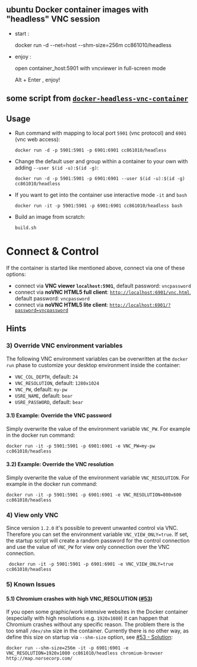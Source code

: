## ubuntu Docker container images with "headless" VNC session

- start :

    docker run -d --net=host --shm-size=256m cc861010/headless

- enjoy :

    open container_host:5901 with vncviewer in full-screen mode

    Alt + Enter  , enjoy!


## some script from [`docker-headless-vnc-container`](https://github.com/ConSol/docker-headless-vnc-container)

## Usage

- Run command with mapping to local port `5901` (vnc protocol) and `6901` (vnc web access):

      docker run -d -p 5901:5901 -p 6901:6901 cc861010/headless

- Change the default user and group within a container to your own with adding `--user $(id -u):$(id -g)`:

      docker run -d -p 5901:5901 -p 6901:6901 --user $(id -u):$(id -g) cc861010/headless

- If you want to get into the container use interactive mode `-it` and `bash`

      docker run -it -p 5901:5901 -p 6901:6901 cc861010/headless bash

- Build an image from scratch:

      build.sh



# Connect & Control
If the container is started like mentioned above, connect via one of these options:

* connect via __VNC viewer `localhost:5901`__, default password: `vncpassword`
* connect via __noVNC HTML5 full client__: [`http://localhost:6901/vnc.html`](http://localhost:6901/vnc.html), default password: `vncpassword`
* connect via __noVNC HTML5 lite client__: [`http://localhost:6901/?password=vncpassword`](http://localhost:6901/?password=vncpassword)


## Hints


### 3) Override VNC environment variables
The following VNC environment variables can be overwritten at the `docker run` phase to customize your desktop environment inside the container:
* `VNC_COL_DEPTH`, default: `24`
* `VNC_RESOLUTION`, default: `1280x1024`
* `VNC_PW`, default: `my-pw`
* `USRE_NAME`, default: `bear`
* `USRE_PASSWORD`, default: `bear`

#### 3.1) Example: Override the VNC password
Simply overwrite the value of the environment variable `VNC_PW`. For example in
the docker run command:

    docker run -it -p 5901:5901 -p 6901:6901 -e VNC_PW=my-pw cc861010/headless

#### 3.2) Example: Override the VNC resolution
Simply overwrite the value of the environment variable `VNC_RESOLUTION`. For example in
the docker run command:

    docker run -it -p 5901:5901 -p 6901:6901 -e VNC_RESOLUTION=800x600 cc861010/headless

### 4) View only VNC
Since version `1.2.0` it's possible to prevent unwanted control via VNC. Therefore you can set the environment variable `VNC_VIEW_ONLY=true`. If set, the startup script will create a random password for the control connection and use the value of `VNC_PW` for view only connection over the VNC connection.

     docker run -it -p 5901:5901 -p 6901:6901 -e VNC_VIEW_ONLY=true cc861010/headless

### 5) Known Issues

#### 5.1) Chromium crashes with high VNC_RESOLUTION ([#53](https://github.com/ConSol/docker-headless-vnc-container/issues/53))
If you open some graphic/work intensive websites in the Docker container (especially with high resolutions e.g. `1920x1080`) it can happen that Chromium crashes without any specific reason. The problem there is the too small `/dev/shm` size in the container. Currently there is no other way, as define this size on startup via `--shm-size` option, see [#53 - Solution](https://github.com/ConSol/docker-headless-vnc-container/issues/53#issuecomment-347265977):

    docker run --shm-size=256m -it -p 6901:6901 -e VNC_RESOLUTION=1920x1080 cc861010/headless chromium-browser http://map.norsecorp.com/




